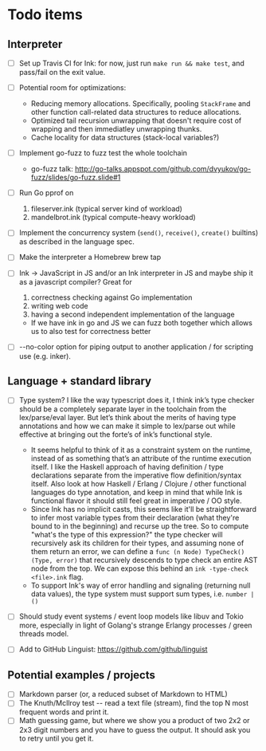 # Todo items


## Interpreter

- [ ] Set up Travis CI for Ink: for now, just run `make run && make test`, and pass/fail on the exit value.
- [ ] Potential room for optimizations:
    - Reducing memory allocations. Specifically, pooling `StackFrame` and other function call-related data structures to reduce allocations.
    - Optimized tail recursion unwrapping that doesn't require cost of wrapping and then immediatley unwrapping thunks.
    - Cache locality for data structures (stack-local variables?)
- [ ] Implement go-fuzz to fuzz test the whole toolchain
    - go-fuzz talk: http://go-talks.appspot.com/github.com/dvyukov/go-fuzz/slides/go-fuzz.slide#1
- [ ] Run Go pprof on
    1. fileserver.ink (typical server kind of workload)
    2. mandelbrot.ink (typical compute-heavy workload)
- [ ] Implement the concurrency system (`send()`, `receive()`, `create()` builtins) as described in the language spec.
- [ ] Make the interpreter a Homebrew brew tap
- [ ] Ink -> JavaScript in JS and/or an Ink interpreter in JS and maybe ship it as a javascript compiler? Great for
    1. correctness checking against Go implementation
    2. writing web code
    3. having a second independent implementation of the language
    - If we have ink in go and JS we can fuzz both together which allows us to also test for correctness better
- [ ] --no-color option for piping output to another application / for scripting use (e.g. inker).


## Language + standard library

- [ ] Type system? I like the way typescript does it, I think ink’s type checker should be a completely separate layer in the toolchain from the lex/parse/eval layer. But let’s think about the merits of having type annotations and how we can make it simple to lex/parse out while effective at bringing out the forte’s of ink’s functional style.
    - It seems helpful to think of it as a constraint system on the runtime, instead of as something that’s an attribute of the runtime execution itself. I like the Haskell approach of having definition / type declarations separate from the imperative flow definition/syntax itself. Also look at how Haskell / Erlang / Clojure / other functional languages do type annotation, and keep in mind that while Ink is functional flavor it should still feel great in imperative / OO style.
    - Since Ink has no implicit casts, this seems like it'll be straightforward to infer most variable types from their declaration (what they're bound to in the beginning) and recurse up the tree. So to compute "what's the type of this expression?" the type checker will recursively ask its children for their types, and assuming none of them return an error, we can define a `func (n Node) TypeCheck() (Type, error)` that recursively descends to type check an entire AST node from the top. We can expose this behind an `ink -type-check <file>.ink` flag.
    - To support Ink's way of error handling and signaling (returning null data values), the type system must support sum types, i.e. `number | ()`
- [ ] Should study event systems / event loop models like libuv and Tokio more, especially in light of Golang's strange Erlangy processes / green threads model.
- [ ] Add to GitHub Linguist: https://github.com/github/linguist


## Potential examples / projects

- [ ] Markdown parser (or, a reduced subset of Markdown to HTML)
- [ ] The Knuth/McIlroy test -- read a text file (stream), find the top N most frequent words and print it.
- [ ] Math guessing game, but where we show you a product of two 2x2 or 2x3 digit numbers and you have to guess the output. It should ask you to retry until you get it.
